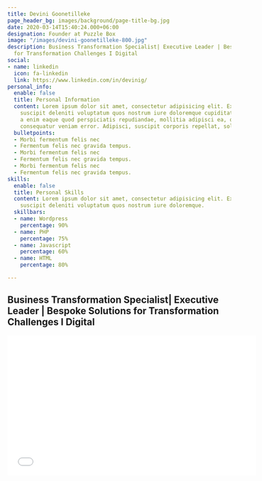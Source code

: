 ```yaml
---
title: Devini Goonetilleke
page_header_bg: images/background/page-title-bg.jpg
date: 2020-03-14T15:40:24.000+06:00
designation: Founder at Puzzle Box
image: "/images/devini-goonetilleke-800.jpg"
description: Business Transformation Specialist| Executive Leader | Bespoke Solutions
  for Transformation Challenges I Digital
social:
- name: linkedin
  icon: fa-linkedin
  link: https://www.linkedin.com/in/devinig/
personal_info:
  enable: false
  title: Personal Information
  content: Lorem ipsum dolor sit amet, consectetur adipisicing elit. Excepturi explicabo
    suscipit deleniti voluptatum quos nostrum iure doloremque cupiditate voluptatem
    a enim eaque quod perspiciatis repudiandae, mollitia adipisci ea, quidem eveniet
    consequatur veniam error. Adipisci, suscipit corporis repellat, soluta vitae deserunt.
  bulletpoints:
  - Morbi fermentum felis nec
  - Fermentum felis nec gravida tempus.
  - Morbi fermentum felis nec
  - Fermentum felis nec gravida tempus.
  - Morbi fermentum felis nec
  - Fermentum felis nec gravida tempus.
skills:
  enable: false
  title: Personal Skills
  content: Lorem ipsum dolor sit amet, consectetur adipisicing elit. Excepturi explicabo
    suscipit deleniti voluptatum quos nostrum iure doloremque.
  skillbars:
  - name: Wordpress
    percentage: 90%
  - name: PHP
    percentage: 75%
  - name: Javascript
    percentage: 60%
  - name: HTML
    percentage: 80%

---
```

## Business Transformation Specialist| Executive Leader | Bespoke Solutions for Transformation Challenges I Digital

<iframe width="560" height="315" src="[https://www.youtube.com/embed/8tczOVqPc0o?controls=0](https://www.youtube.com/embed/8tczOVqPc0o?controls=0 "https://www.youtube.com/embed/8tczOVqPc0o?controls=0")" title="YouTube video player" frameborder="0" allow="accelerometer; autoplay; clipboard-write; encrypted-media; gyroscope; picture-in-picture" allowfullscreen></iframe>